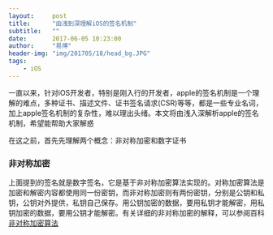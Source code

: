 ```yaml
---
layout:     post
title:      "由浅到深理解iOS的签名机制"
subtitle:   ""
date:       2017-06-05 10:23:00
author:     "易博"
header-img: "img/201705/18/head_bg.JPG"
tags:
    - iOS
---
```


一直以来，针对iOS开发者，特别是刚入行的开发者，apple的签名机制是一个理解的难点，多种证书、描述文件、证书签名请求(CSR)等等，都是一些专业名词，加上apple签名机制的复杂性，难以理出头绪。本文将由浅入深解析apple的签名机制，希望能帮助大家解惑

在这之前，首先先理解两个概念：非对称加密和数字证书

### 非对称加密

上面提到的签名就是数字签名，它是基于非对称加密算法实现的。对称加密算法是加密和解密内容都使用同一份密钥，而非对称加密则有两份密钥，分别是公钥和私钥，公钥对外提供，私钥自己保存。用公钥加密的数据，要用私钥才能解密，用私钥加密的数据，要用公钥才能解密。有关详细的非对称加密的解释，可以参阅百科[非对称加密算法](http://baike.baidu.com/link?url=WBJ7fFUpICd_QMGvgN5vRHgKqIdV-Qo06PNNjSRzBs83j87HrqBQocYO2FXFqAeD3RnpvxvbVeGtwv5JFt17aP2Cs5wwsNY8_Q62vocCFWTVn-ftsi2TI_W_1bjm-kqWiMttVFNC-NUUcO-JTq8Zz4uTvuE02m1UG4EK_5mpQH3)


